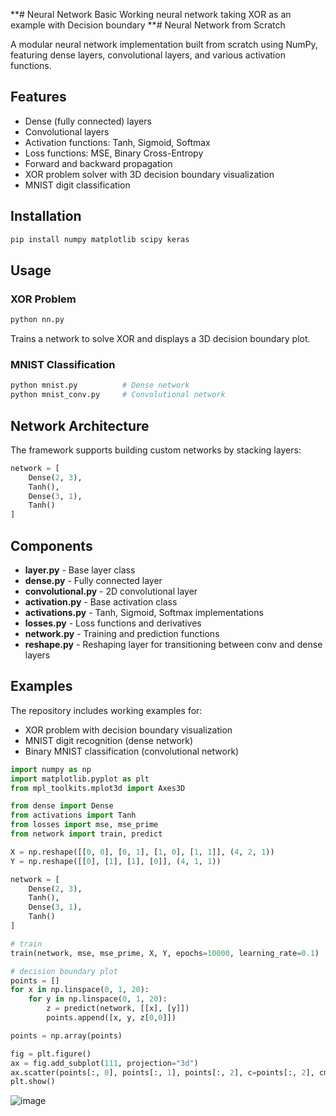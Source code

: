 **# Neural Network Basic
 Working neural network taking XOR as an example with Decision boundary
**# Neural Network from Scratch

A modular neural network implementation built from scratch using NumPy, featuring dense layers, convolutional layers, and various activation functions.

## Features

- Dense (fully connected) layers
- Convolutional layers
- Activation functions: Tanh, Sigmoid, Softmax
- Loss functions: MSE, Binary Cross-Entropy
- Forward and backward propagation
- XOR problem solver with 3D decision boundary visualization
- MNIST digit classification

## Installation

```bash
pip install numpy matplotlib scipy keras
```

## Usage

### XOR Problem
```bash
python nn.py
```
Trains a network to solve XOR and displays a 3D decision boundary plot.

### MNIST Classification
```bash
python mnist.py          # Dense network
python mnist_conv.py     # Convolutional network
```

## Network Architecture

The framework supports building custom networks by stacking layers:

```python
network = [
    Dense(2, 3),
    Tanh(),
    Dense(3, 1),
    Tanh()
]
```

## Components

- **layer.py** - Base layer class
- **dense.py** - Fully connected layer
- **convolutional.py** - 2D convolutional layer
- **activation.py** - Base activation class
- **activations.py** - Tanh, Sigmoid, Softmax implementations
- **losses.py** - Loss functions and derivatives
- **network.py** - Training and prediction functions
- **reshape.py** - Reshaping layer for transitioning between conv and dense layers

## Examples

The repository includes working examples for:
- XOR problem with decision boundary visualization
- MNIST digit recognition (dense network)
- Binary MNIST classification (convolutional network)

```python
import numpy as np
import matplotlib.pyplot as plt
from mpl_toolkits.mplot3d import Axes3D

from dense import Dense
from activations import Tanh
from losses import mse, mse_prime
from network import train, predict

X = np.reshape([[0, 0], [0, 1], [1, 0], [1, 1]], (4, 2, 1))
Y = np.reshape([[0], [1], [1], [0]], (4, 1, 1))

network = [
    Dense(2, 3),
    Tanh(),
    Dense(3, 1),
    Tanh()
]

# train
train(network, mse, mse_prime, X, Y, epochs=10000, learning_rate=0.1)

# decision boundary plot
points = []
for x in np.linspace(0, 1, 20):
    for y in np.linspace(0, 1, 20):
        z = predict(network, [[x], [y]])
        points.append([x, y, z[0,0]])

points = np.array(points)

fig = plt.figure()
ax = fig.add_subplot(111, projection="3d")
ax.scatter(points[:, 0], points[:, 1], points[:, 2], c=points[:, 2], cmap="winter")
plt.show()
```




![image](https://github.com/Pranshul-Thakur/Neural-Network/assets/118863617/bb09397c-09f7-4b0c-a43e-43a050a28aeb)
